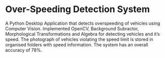 # Over-Speeding Detection System

A Python Desktop Application that  detects overspeeding of vehicles using Computer Vision. 
Implemented OpenCV, Background Subractor, Morphological Transformations and Algebra for detecting vehicles and it’s speed. The photograph of vehicles violating the speed limit is stored in organised folders with speed information.
The system has an overall accuracy of 78%.

